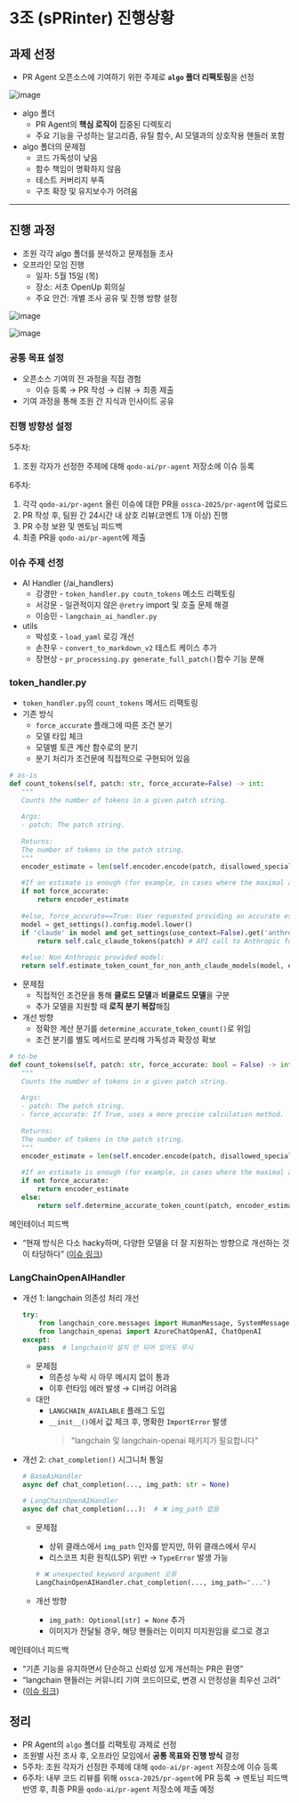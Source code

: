 # 3조 (sPRinter) 진행상황

## 과제 선정

- PR Agent 오픈소스에 기여하기 위한 주제로 **`algo` 폴더 리팩토링**을 선정

![image](https://github.com/user-attachments/assets/cb7bdeaa-dc81-419d-8a59-5219aff22c29)

- algo 폴더
  - PR Agent의 **핵심 로직이** 집중된 디렉토리
  - 주요 기능을 구성하는 알고리즘, 유틸 함수, AI 모델과의 상호작용 핸들러 포함
- algo 폴더의 문제점
  - 코드 가독성이 낮음
  - 함수 책임이 명확하지 않음
  - 테스트 커버리지 부족
  - 구조 확장 및 유지보수가 어려움

---

## 진행 과정

- 조원 각각 algo 폴더를 분석하고 문제점들 조사
- 오프라인 모임 진행
  - 일자: 5월 15일 (목)
  - 장소: 서초 OpenUp 회의실
  - 주요 안건: 개별 조사 공유 및 진행 방향 설정

![image](https://github.com/user-attachments/assets/cf39b4cf-713c-41f5-a69a-b0f90f893042)

![image](https://github.com/user-attachments/assets/57cd7705-a0f6-4834-8bab-36f6819d9208)

### 공통 목표 설정

- 오픈소스 기여의 전 과정을 직접 경험
  - 이슈 등록 → PR 작성 → 리뷰 → 최종 제출
- 기여 과정을 통해 조원 간 지식과 인사이트 공유

### 진행 방향성 설정

5주차:

1. 조원 각자가 선정한 주제에 대해 `qodo-ai/pr-agent` 저장소에 이슈 등록

6주차:

1. 각각 `qodo-ai/pr-agent` 올린 이슈에 대한 PR을 `ossca-2025/pr-agent`에 업로드
2. PR 작성 후, 팀원 간 24시간 내 상호 리뷰(코멘트 1개 이상) 진행
3. PR 수정 보완 및 멘토님 피드백
4. 최종 PR을 `qodo-ai/pr-agent`에 제출

### 이슈 주제 선정

- AI Handler (/ai_handlers)
  - 강경만 - `token_handler.py coutn_tokens` 메소드 리팩토링
  - 서강문 - 일관적이지 않은 `@retry` import 및 호출 문제 해결
  - 이승민 - `langchain_ai_handler.py`
- utils
  - 박성호 - `load_yaml` 로깅 개선
  - 손찬우 - `convert_to_markdown_v2` 테스트 케이스 추가
  - 장현상 - `pr_processing.py generate_full_patch()`함수 기능 분해

### token_handler.py

- `token_handler.py`의 `count_tokens` 메서드 리팩토링
- 기존 방식
  - `force_accurate` 플래그에 따른 조건 분기
  - 모델 타입 체크
  - 모델별 토큰 계산 함수로의 분기
  - 분기 처리가 조건문에 직접적으로 구현되어 있음

```python
# as-is
def count_tokens(self, patch: str, force_accurate=False) -> int:
   """
   Counts the number of tokens in a given patch string.
 
   Args:
   - patch: The patch string.
 
   Returns:
   The number of tokens in the patch string.
   """
   encoder_estimate = len(self.encoder.encode(patch, disallowed_special=()))
 
   #If an estimate is enough (for example, in cases where the maximal allowed tokens is way below the known limits), return it.
   if not force_accurate:
       return encoder_estimate
 
   #else, force_accurate==True: User requested providing an accurate estimation:
   model = get_settings().config.model.lower()
   if 'claude' in model and get_settings(use_context=False).get('anthropic.key'):
       return self.calc_claude_tokens(patch) # API call to Anthropic for accurate token counting for Claude models
 
   #else: Non Anthropic provided model:
   return self.estimate_token_count_for_non_anth_claude_models(model, encoder_estimate)
```

- 문제점
  - 직접적인 조건문을 통해 **클로드 모델**과 **비클로드 모델**을 구분
  - 추가 모델을 지원할 때 **로직 분기 복잡**해짐
- 개선 방향
  - 정확한 계산 분기를 `determine_accurate_token_count()`로 위임
  - 조건 분기를 별도 메서드로 분리해 가독성과 확장성 확보

```python
# to-be
def count_tokens(self, patch: str, force_accurate: bool = False) -> int:
   """
   Counts the number of tokens in a given patch string.
 
   Args:
   - patch: The patch string.
   - force_accurate: If True, uses a more precise calculation method.
 
   Returns:
   The number of tokens in the patch string.
   """
   encoder_estimate = len(self.encoder.encode(patch, disallowed_special=()))
 
   #If an estimate is enough (for example, in cases where the maximal allowed tokens is way below the known limits), return it.
   if not force_accurate:
       return encoder_estimate
   else:
       return self.determine_accurate_token_count(patch, encoder_estimate=encoder_estimate)
```

메인테이너 피드백

- “현재 방식은 다소 hacky하며, 다양한 모델을 더 잘 지원하는 방향으로 개선하는 것이 타당하다” ([이슈 링크](https://github.com/qodo-ai/pr-agent/issues/1782#:~:text=Sounds%20reasonable%20to%20add%20better%20support%20for%20different%20models%20for%20counting%20tokens.%20the%20current%20way%20is%20indeed%20a%20bit%20%27hacky%27))

### LangChainOpenAIHandler

- 개선 1: langchain 의존성 처리 개선

    ```python
    try:
        from langchain_core.messages import HumanMessage, SystemMessage
        from langchain_openai import AzureChatOpenAI, ChatOpenAI
    except:
        pass  # langchain이 설치 안 되어 있어도 무시
    ```

  - 문제점
    - 의존성 누락 시 아무 메시지 없이 통과
    - 이후 런타임 에러 발생 → 디버깅 어려움
  - 대안
    - `LANGCHAIN_AVAILABLE` 플래그 도입
    - `__init__()`에서 값 체크 후, 명확한 `ImportError` 발생
        > "langchain 및 langchain-openai 패키지가 필요합니다"
- 개선 2: `chat_completion()` 시그니처 통일

    ```python
    # BaseAiHandler
    async def chat_completion(..., img_path: str = None)
    
    # LangChainOpenAIHandler
    async def chat_completion(...):  # ❌ img_path 없음
    ```

  - 문제점
    - 상위 클래스에서 `img_path` 인자를 받지만, 하위 클래스에서 무시
    - 리스코프 치환 원칙(LSP) 위반 → `TypeError` 발생 가능

    ```python
    # ❌ unexpected keyword argument 오류
    LangChainOpenAIHandler.chat_completion(..., img_path="...") 
    ```

  - 개선 방향
    - `img_path: Optional[str] = None` 추가
    - 이미지가 전달될 경우, 해당 핸들러는 이미지 미지원임을 로그로 경고

메인테이너 피드백

- “기존 기능을 유지하면서 단순하고 신뢰성 있게 개선하는 PR은 환영”
- “langchain 핸들러는 커뮤니티 기여 코드이므로, 변경 시 안정성을 최우선 고려”
- ([이슈 링크](https://github.com/qodo-ai/pr-agent/issues/1784#:~:text=The%20langchain_ai_handler%20is,the%20existing%20abilities))

## 정리

- PR Agent의 `algo` 폴더를 리팩토링 과제로 선정
- 조원별 사전 조사 후, 오프라인 모임에서 **공통 목표와 진행 방식** 결정
- 5주차: 조원 각자가 선정한 주제에 대해 `qodo-ai/pr-agent` 저장소에 이슈 등록
- 6주차: 내부 코드 리뷰를 위해 `ossca-2025/pr-agent`에 PR 등록 → 멘토님 피드백 반영 후, 최종 PR을 `qodo-ai/pr-agent` 저장소에 제출 예정
